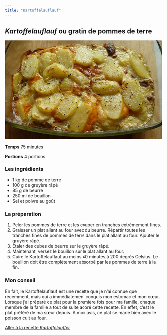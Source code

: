 ```yaml
---
title: "Kartoffelauflauf"
---
```


## *Kartoffelauflauf* ou gratin de pommes de terre

![Le gratin de pommes de terre](/media/Kartoffelauflauf.jpg)

**Temps**       75 minutes

**Portions**    4 portions



### **Les ingrédients**
* 1 kg de pomme de terre
* 100 g de gruyère râpé
* 85 g de beurre
* 250 ml de bouillon
* Sel et poivre au goût

### **La préparation**
1. Peler les pommes de terre et les couper en tranches extrêmement fines.
2. Graisser un plat allant au four avec du beurre. Répartir toutes les tranches fines de pommes de terre dans le plat allant au four. Ajouter le gruyère râpé.
3. Étaler des cubes de beurre sur le gruyère râpé.
4. Maintenant, versez le bouillon sur le plat allant au four.
5. Cuire le Kartoffelauflauf au moins 40 minutes à 200 degrés Celsius. Le bouillon doit être complètement absorbé par les pommes de terre à la fin. 

### **Mon conseil**

En fait, le Kartoffelauflauf est une recette que je n’ai connue que récemment, mais qui a immédiatement conquis mon estomac et mon cœur. Lorsque j’ai préparé ce plat pour la première fois pour ma famille, chaque membre de la famille a tout de suite adoré cette recette. En effet, c’est le plat préféré de ma sœur depuis. À mon avis, ce plat se marie bien avec le poisson cuit au four. 

[Aller à la recette *Kartoffelpuffer*](https://xlilix2312.github.io/Kartoffel/kartoffelpuffer/)